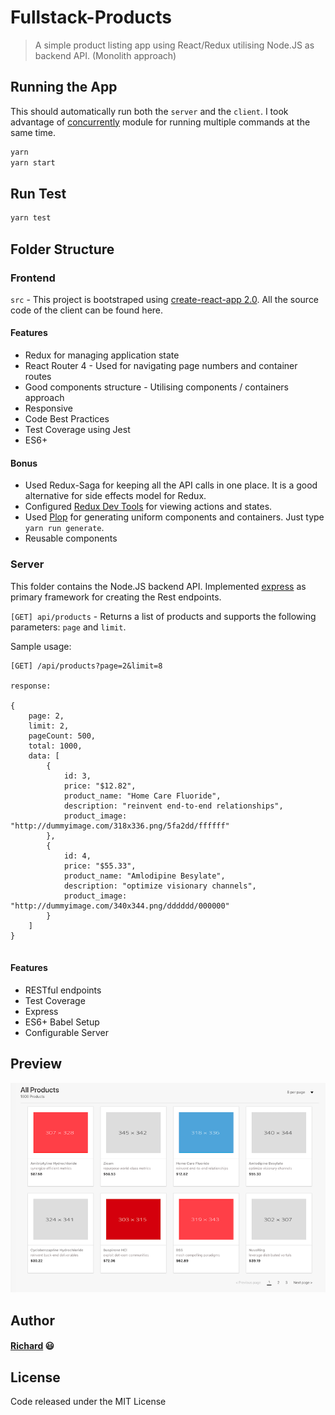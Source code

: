 # Fullstack-Products

> A simple product listing app using React/Redux utilising Node.JS as backend API. (Monolith approach)

## Running the App

This should automatically run both the `server` and the `client`. I took advantage of [concurrently](https://www.npmjs.com/package/concurrently) module for running multiple commands at the same time.

```bash
yarn
yarn start
```
## Run Test

```bash
yarn test
```

## Folder Structure

### Frontend

`src` - This project is bootstraped using [create-react-app 2.0](https://facebook.github.io/create-react-app/). All the source code of the client can be found here. 

#### Features

* Redux for managing application state
* React Router 4 - Used for navigating page numbers and container routes
* Good components structure - Utilising components / containers approach
* Responsive
* Code Best Practices
* Test Coverage using Jest
* ES6+

#### Bonus

* Used Redux-Saga for keeping all the API calls in one place. It is a good alternative for side effects model for Redux.
* Configured [Redux Dev Tools](https://github.com/zalmoxisus/redux-devtools-extension) for viewing actions and states.
* Used [Plop](https://www.npmjs.com/package/plop) for generating uniform components and containers. Just type `yarn run generate`.
* Reusable components

### Server

This folder contains the Node.JS backend API. Implemented [express](https://expressjs.com/) as primary framework for creating the Rest endpoints.

`[GET] api/products` - Returns a list of products and supports the following parameters: 
`page` and `limit`.

Sample usage:

```
[GET] /api/products?page=2&limit=8

response:

{
    page: 2,
    limit: 2,
    pageCount: 500,
    total: 1000,
    data: [
        {
            id: 3,
            price: "$12.82",
            product_name: "Home Care Fluoride",
            description: "reinvent end-to-end relationships",
            product_image: "http://dummyimage.com/318x336.png/5fa2dd/ffffff"
        },
        {
            id: 4,
            price: "$55.33",
            product_name: "Amlodipine Besylate",
            description: "optimize visionary channels",
            product_image: "http://dummyimage.com/340x344.png/dddddd/000000"
        }
    ]
}


```

#### Features

* RESTful endpoints
* Test Coverage
* Express
* ES6+ Babel Setup
* Configurable Server

## Preview

![Alt Text](screenshot.png)

## Author

#### [Richard](https://www.chardmd.com/) 😃

## License

Code released under the MIT License





